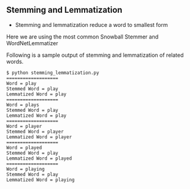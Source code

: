 ## Stemming and Lemmatization
* Stemming and lemmatization reduce a word to smallest form

Here we are using the most common Snowball Stemmer and WordNetLemmatizer

Following is a sample output of stemming and lemmatization of related words.
```
$ python stemming_lemmatization.py 
===================
Word = play
Stemmed Word = play
Lemmatized Word = play
===================
Word = plays
Stemmed Word = play
Lemmatized Word = play
===================
Word = player
Stemmed Word = player
Lemmatized Word = player
===================
Word = played
Stemmed Word = play
Lemmatized Word = played
===================
Word = playing
Stemmed Word = play
Lemmatized Word = playing
```
